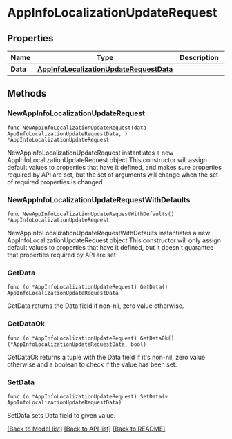 # AppInfoLocalizationUpdateRequest

## Properties

Name | Type | Description | Notes
------------ | ------------- | ------------- | -------------
**Data** | [**AppInfoLocalizationUpdateRequestData**](AppInfoLocalizationUpdateRequestData.md) |  | 

## Methods

### NewAppInfoLocalizationUpdateRequest

`func NewAppInfoLocalizationUpdateRequest(data AppInfoLocalizationUpdateRequestData, ) *AppInfoLocalizationUpdateRequest`

NewAppInfoLocalizationUpdateRequest instantiates a new AppInfoLocalizationUpdateRequest object
This constructor will assign default values to properties that have it defined,
and makes sure properties required by API are set, but the set of arguments
will change when the set of required properties is changed

### NewAppInfoLocalizationUpdateRequestWithDefaults

`func NewAppInfoLocalizationUpdateRequestWithDefaults() *AppInfoLocalizationUpdateRequest`

NewAppInfoLocalizationUpdateRequestWithDefaults instantiates a new AppInfoLocalizationUpdateRequest object
This constructor will only assign default values to properties that have it defined,
but it doesn't guarantee that properties required by API are set

### GetData

`func (o *AppInfoLocalizationUpdateRequest) GetData() AppInfoLocalizationUpdateRequestData`

GetData returns the Data field if non-nil, zero value otherwise.

### GetDataOk

`func (o *AppInfoLocalizationUpdateRequest) GetDataOk() (*AppInfoLocalizationUpdateRequestData, bool)`

GetDataOk returns a tuple with the Data field if it's non-nil, zero value otherwise
and a boolean to check if the value has been set.

### SetData

`func (o *AppInfoLocalizationUpdateRequest) SetData(v AppInfoLocalizationUpdateRequestData)`

SetData sets Data field to given value.



[[Back to Model list]](../README.md#documentation-for-models) [[Back to API list]](../README.md#documentation-for-api-endpoints) [[Back to README]](../README.md)



